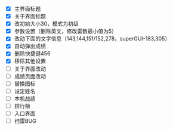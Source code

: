 - [x] 主界面标题
- [x] 关于界面标题
- [x] 改初始大小30，模式为初级
- [x] 参数设置（删除英文，修改雷数最小值为5）
- [x] 改动下面的文字信息（143,144,151/152,278，superGUI-183,305）
- [x] 自动弹出成绩
- [x] 删除快捷键456
- [x] 移除其他设置
- [ ] 关于界面改动
- [ ] 成绩页面改动
- [ ] 替换图标
- [ ] 设定姓名
- [ ] 本机战绩
- [ ] 排行榜
- [ ] 入口界面
- [ ] 扫雷BUG
